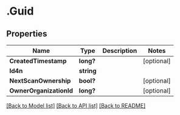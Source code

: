 # .Guid
## Properties

Name | Type | Description | Notes
------------ | ------------- | ------------- | -------------
**CreatedTimestamp** | **long?** |  | [optional] 
**Id4n** | **string** |  | 
**NextScanOwnership** | **bool?** |  | [optional] 
**OwnerOrganizationId** | **long?** |  | [optional] 

[[Back to Model list]](../README.md#documentation-for-models) [[Back to API list]](../README.md#documentation-for-api-endpoints) [[Back to README]](../README.md)

